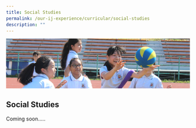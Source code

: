 ```yaml
---
title: Social Studies
permalink: /our-ij-experience/curricular/social-studies
description: ""
---
```

![](/images/subpage.jpg)

## Social Studies

Coming soon.....